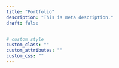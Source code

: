 ```yaml
---
title: "Portfolio"
description: "This is meta description."
draft: false


# custom style
custom_class: ""
custom_attributes: ""
custom_css: ""
---
```

